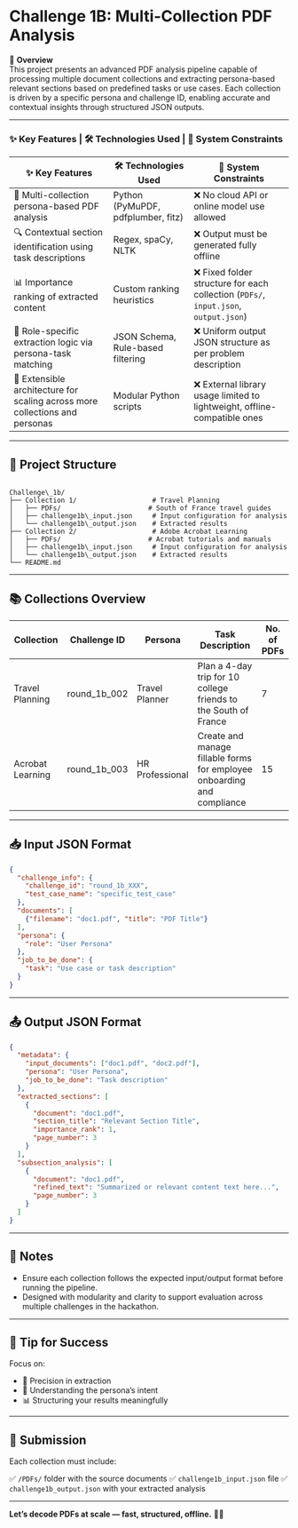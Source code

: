 # Challenge 1B: Multi-Collection PDF Analysis

🧠 **Overview**  
This project presents an advanced PDF analysis pipeline capable of processing multiple document collections and extracting persona-based relevant sections based on predefined tasks or use cases. Each collection is driven by a specific persona and challenge ID, enabling accurate and contextual insights through structured JSON outputs.

---

### ✨ Key Features | 🛠 Technologies Used | 🚫 System Constraints

| ✨ Key Features                                                                 | 🛠 Technologies Used                       | 🚫 System Constraints                                                                 |
|--------------------------------------------------------------------------------|-------------------------------------------|----------------------------------------------------------------------------------------|
| 📂 Multi-collection persona-based PDF analysis                                 | Python (PyMuPDF, pdfplumber, fitz)        | ❌ No cloud API or online model use allowed                                            |
| 🔍 Contextual section identification using task descriptions                   | Regex, spaCy, NLTK                        | ❌ Output must be generated fully offline                                              |
| 📊 Importance ranking of extracted content                                     | Custom ranking heuristics                 | ❌ Fixed folder structure for each collection (`PDFs/`, `input.json`, `output.json`)   |
| 🧠 Role-specific extraction logic via persona-task matching                     | JSON Schema, Rule-based filtering          | ❌ Uniform output JSON structure as per problem description                            |
| 🧩 Extensible architecture for scaling across more collections and personas     | Modular Python scripts                    | ❌ External library usage limited to lightweight, offline-compatible ones              |

---

## 📁 Project Structure

```

Challenge\_1b/
├── Collection 1/                   # Travel Planning
│   ├── PDFs/                      # South of France travel guides
│   ├── challenge1b\_input.json     # Input configuration for analysis
│   └── challenge1b\_output.json    # Extracted results
├── Collection 2/                   # Adobe Acrobat Learning
│   ├── PDFs/                      # Acrobat tutorials and manuals
│   ├── challenge1b\_input.json     # Input configuration for analysis
│   └── challenge1b\_output.json    # Extracted results
└── README.md

````

---

## 📚 Collections Overview

| Collection        | Challenge ID   | Persona           | Task Description                                                             | No. of PDFs |
|------------------|----------------|-------------------|------------------------------------------------------------------------------|-------------|
| Travel Planning   | round_1b_002   | Travel Planner    | Plan a 4-day trip for 10 college friends to the South of France              | 7           |
| Acrobat Learning  | round_1b_003   | HR Professional   | Create and manage fillable forms for employee onboarding and compliance      | 15          |

---

## 📥 Input JSON Format

```json
{
  "challenge_info": {
    "challenge_id": "round_1b_XXX",
    "test_case_name": "specific_test_case"
  },
  "documents": [
    {"filename": "doc1.pdf", "title": "PDF Title"}
  ],
  "persona": {
    "role": "User Persona"
  },
  "job_to_be_done": {
    "task": "Use case or task description"
  }
}
````

---

## 📤 Output JSON Format

```json
{
  "metadata": {
    "input_documents": ["doc1.pdf", "doc2.pdf"],
    "persona": "User Persona",
    "job_to_be_done": "Task description"
  },
  "extracted_sections": [
    {
      "document": "doc1.pdf",
      "section_title": "Relevant Section Title",
      "importance_rank": 1,
      "page_number": 3
    }
  ],
  "subsection_analysis": [
    {
      "document": "doc1.pdf",
      "refined_text": "Summarized or relevant content text here...",
      "page_number": 3
    }
  ]
}
```

---

## 📌 Notes

* Ensure each collection follows the expected input/output format before running the pipeline.
* Designed with modularity and clarity to support evaluation across multiple challenges in the hackathon.

---

## 🧠 Tip for Success

Focus on:

* 🔎 Precision in extraction
* 🤖 Understanding the persona’s intent
* 📊 Structuring your results meaningfully

---

## 🏁 Submission

Each collection must include:

✅ `/PDFs/` folder with the source documents
✅ `challenge1b_input.json` file
✅ `challenge1b_output.json` with your extracted analysis

---

**Let’s decode PDFs at scale — fast, structured, offline.** 🚀📄

```


